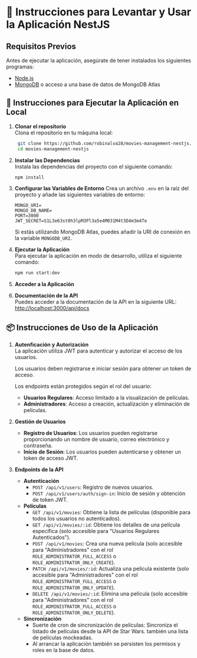 # 📘 Instrucciones para Levantar y Usar la Aplicación NestJS

## Requisitos Previos

Antes de ejecutar la aplicación, asegúrate de tener instalados los siguientes programas:

- [Node.js](https://nodejs.org/)
- [MongoDB](https://www.mongodb.com/) o acceso a una base de datos de MongoDB Atlas

## 🚀 Instrucciones para Ejecutar la Aplicación en Local

1. **Clonar el repositorio**  
   Clona el repositorio en tu máquina local:
   ```bash
    git clone https://github.com/robinalva28/movies-management-nestjs.git
    cd movies-management-nestjs
   ```  
   
2. **Instalar las Dependencias**  
   Instala las dependencias del proyecto con el siguiente comando:
   ```bash
   npm install
   ```
   
3. **Configurar las Variables de Entorno**
    Crea un archivo `.env` en la raíz del proyecto y añade las siguientes variables de entorno:
    ```env
    MONGO_URI=
    MONGO_DB_NAME=
    PORT=3000
    JWT_SECRET=S1L3e63st0h3lpM3Pl3a5e4M031M4t3D4m3m4Te
    ```
    Si estás utilizando MongoDB Atlas, puedes añadir la URI de conexión en la variable `MONGODB_URI`.
4. **Ejecutar la Aplicación**  
   Para ejecutar la aplicación en modo de desarrollo, utiliza el siguiente comando:
   ```bash
   npm run start:dev
   ```

5. **Acceder a la Aplicación**
6. **Documentación de la API**  
   Puedes acceder a la documentación de la API en la siguiente URL:  
   [http://localhost:3000/api/docs](http://localhost:3000/api/docs)

## 📦 Instrucciones de Uso de la Aplicación

1. **Autenficación y Autorización**  
   La aplicación utiliza JWT para autenticar y autorizar el acceso de los usuarios.

   Los usuarios deben registrarse e iniciar sesión para obtener un token de acceso.

   Los endpoints están protegidos según el rol del usuario:

    - **Usuarios Regulares**: Acceso limitado a la visualización de películas.
    - **Administradores**: Acceso a creación, actualización y eliminación de películas.

2. **Gestión de Usuarios**
    - **Registro de Usuarios**: Los usuarios pueden registrarse proporcionando un nombre de usuario, correo electrónico y contraseña.
    - **Inicio de Sesión**: Los usuarios pueden autenticarse y obtener un token de acceso JWT.

3. **Endpoints de la API**
    - **Autenticación**
        - `POST /api/v1/users`: Registro de nuevos usuarios.
        - `POST /api/v1/users/auth/sign-in`: Inicio de sesión y obtención de token JWT.
    - **Películas**
        - `GET /api/v1/movies`: Obtiene la lista de películas (disponible para todos los usuarios no autenticados).
        - `GET /api/v1/movies/:id`: Obtiene los detalles de una película específica (solo accesible para "Usuarios Regulares Autenticados").
        - `POST /api/v1/movies`: Crea una nueva película (solo accesible para "Administradores" con el rol `ROLE_ADMINISTRATOR_FULL_ACCESS` o `ROLE_ADMINISTRATOR_ONLY_CREATE`).
        - `PATCH /api/v1/movies/:id`: Actualiza una película existente (solo accesible para "Administradores" con el rol `ROLE_ADMINISTRATOR_FULL_ACCESS` o `ROLE_ADMINISTRATOR_ONLY_UPDATE`).
        - `DELETE /api/v1/movies/:id`: Elimina una película (solo accesible para "Administradores" con el rol `ROLE_ADMINISTRATOR_FULL_ACCESS` o `ROLE_ADMINISTRATOR_ONLY_DELETE`).
    - **Sincronización**
        - Suerte de cron de sincronización de películas: Sincroniza el listado de películas desde la API de Star Wars. también una lista de películas mockeadas.
        - Al arrancar la aplicación también se persisten los permisos y roles en la base de datos.
